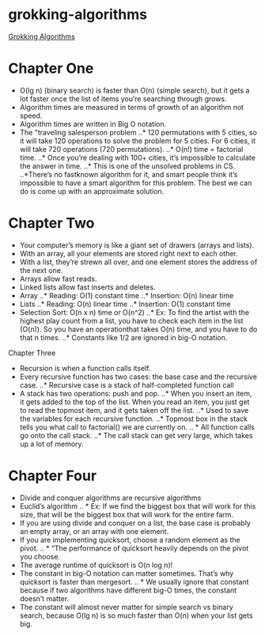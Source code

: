 # grokking-algorithms
[Grokking Algorithms](https://www.manning.com/books/grokking-algorithms)

# Chapter One

* O(lg n) (binary search) is faster than O(n) (simple search), but it gets a lot faster once the list of items you’re searching through grows.
* Algorithm times are measured in terms of growth of an algorithm not speed.
* Algorithm times are written in Big O notation.
* The "traveling salesperson problem
..* 120 permutations with 5 cities, so it will take 120 operations to solve the problem for 5 cities. For 6 cities, it will take 720 operations (720 permutations).
..* O(n!) time = factorial time.
..* Once you’re dealing with 100+ cities, it’s impossible to calculate the answer in time.
..* This is one of the unsolved problems in CS.
..*There’s no fastknown algorithm for it, and smart people think it’s impossible to have a smart algorithm for this problem. The best we can do is come up with an approximate solution.

# Chapter Two
* Your computer’s memory is like a giant set of drawers (arrays and lists).
* With an array, all your elements are stored right next to each other.
* With a list, they’re strewn all over, and one element stores the address of the next one.
* Arrays allow fast reads.
* Linked lists allow fast inserts and deletes.
* Array
..* Reading: O(1) constant time
..* Insertion: O(n) linear time
* Lists
..* Reading: O(n) linear time
..* Insertion: O(1) constant time
* Selection Sort: O(n x n) time or O(n^2)
..* Ex: To find the artist with the highest play count from a list, you have to check each item in the list (O(n)). So you have an operationthat takes O(n) time, and you have to do that n times.
..* Constants like 1/2 are ignored in big-O notation.

Chapter Three
* Recursion is when a function calls itself.
* Every recursive function has two cases: the base case and the recursive case.
..* Recursive case is a stack of half-completed function call
* A stack has two operations: push and pop.
..* When you insert an item, it gets added to the top of the list. When you read an item, you just get to read the topmost item, and it gets taken off the list.
..* Used to save the variables for each recursive function.
..* Topmost box in the stack tells you what call to factorial() we are currently on.
.. * All function calls go onto the call stack.
..* The call stack can get very large, which takes up a lot of memory.

# Chapter Four
* Divide and conquer algorithms are recursive algorithms
* Euclid’s algorithm
.. * Ex: If we find the biggest box that will work for this size, that will be the biggest box that will work for the entire farm.
* If you are using divide and conquer on a list, the base case is probably an empty array, or an array with one element.
* If you are implementing quicksort, choose a random element as the pivot.
.. * “The performance of quicksort heavily depends on the pivot you choose.
* The average runtime of quicksort is O(n log n)!
* The constant in big-O notation can matter sometimes. That’s why quicksort is faster than mergesort.
.. * We usually ignore that constant because if two algorithms have different big-O times, the constant doesn’t matter.
* The constant will almost never matter for simple search vs binary search, because O(lg n) is so much faster than O(n) when your list gets big.
